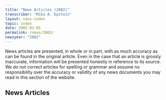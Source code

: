 ```yaml
---
title: "News Articles (2002)"
transcriber: "Mika A. Epstein"
layout: news-index
topic: index
date: 2002-01-01
permalink: /news/2002/
newsyear: "2002"
---
```


News articles are presented, in whole or in part, with as much accuracy as can be found in the original article.  Even in the case that an article is grossly inaccurate, information will be presented honestly in reference to its source. We do not correct articles for spelling or grammar and assume no responsibility over the accuracy or validity of any news documents you may read in this section of the website.

## News Articles
